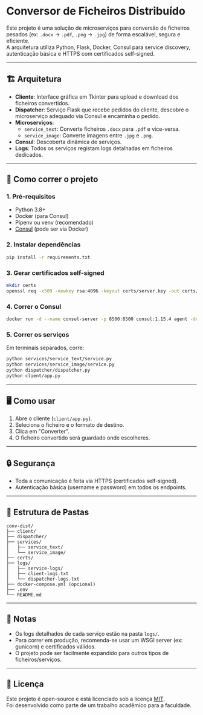 # Conversor de Ficheiros Distribuído

Este projeto é uma solução de microserviços para conversão de ficheiros pesados (ex: `.docx` → `.pdf`, `.png` → `.jpg`) de forma escalável, segura e eficiente.  
A arquitetura utiliza Python, Flask, Docker, Consul para service discovery, autenticação básica e HTTPS com certificados self-signed.

---

## 🏗️ Arquitetura

- **Cliente**: Interface gráfica em Tkinter para upload e download dos ficheiros convertidos.
- **Dispatcher**: Serviço Flask que recebe pedidos do cliente, descobre o microserviço adequado via Consul e encaminha o pedido.
- **Microserviços**:
  - `service_text`: Converte ficheiros `.docx` para `.pdf` e vice-versa.
  - `service_image`: Converte imagens entre `.jpg` e `.png`.
- **Consul**: Descoberta dinâmica de serviços.
- **Logs**: Todos os serviços registam logs detalhadas em ficheiros dedicados.

---

## 🚀 Como correr o projeto

### 1. Pré-requisitos

- Python 3.8+
- Docker (para Consul)
- Pipenv ou venv (recomendado)
- [Consul](https://www.consul.io/) (pode ser via Docker)

### 2. Instalar dependências

```bash
pip install -r requirements.txt
```

### 3. Gerar certificados self-signed

```bash
mkdir certs
openssl req -x509 -newkey rsa:4096 -keyout certs/server.key -out certs/server.crt -days 365 -nodes -subj "/CN=localhost"
```

### 4. Correr o Consul

```bash
docker run -d --name consul-server -p 8500:8500 consul:1.15.4 agent -dev -client=0.0.0.0
```

### 5. Correr os serviços

Em terminais separados, corre:

```bash
python services/service_text/service.py
python services/service_image/service.py
python dispatcher/dispatcher.py
python client/app.py
```

---

## 🖥️ Como usar

1. Abre o cliente (`client/app.py`).
2. Seleciona o ficheiro e o formato de destino.
3. Clica em "Converter".
4. O ficheiro convertido será guardado onde escolheres.

---

## 🔒 Segurança

- Toda a comunicação é feita via HTTPS (certificados self-signed).
- Autenticação básica (username e password) em todos os endpoints.

---

## 📂 Estrutura de Pastas

```
conv-dist/
├── client/
├── dispatcher/
├── services/
│   ├── service_text/
│   └── service_image/
├── certs/
├── logs/
│   ├── service-logs/
│   ├── client-logs.txt
│   └── dispatcher-logs.txt
├── docker-compose.yml (opcional)
├── .env
└── README.md
```

---

## 📝 Notas

- Os logs detalhados de cada serviço estão na pasta `logs/`.
- Para correr em produção, recomenda-se usar um WSGI server (ex: gunicorn) e certificados válidos.
- O projeto pode ser facilmente expandido para outros tipos de ficheiros/serviços.

---

## 📄 Licença

Este projeto é open-source e está licenciado sob a licença [MIT](https://opensource.org/licenses/MIT).  
Foi desenvolvido como parte de um trabalho acadêmico para a faculdade.


